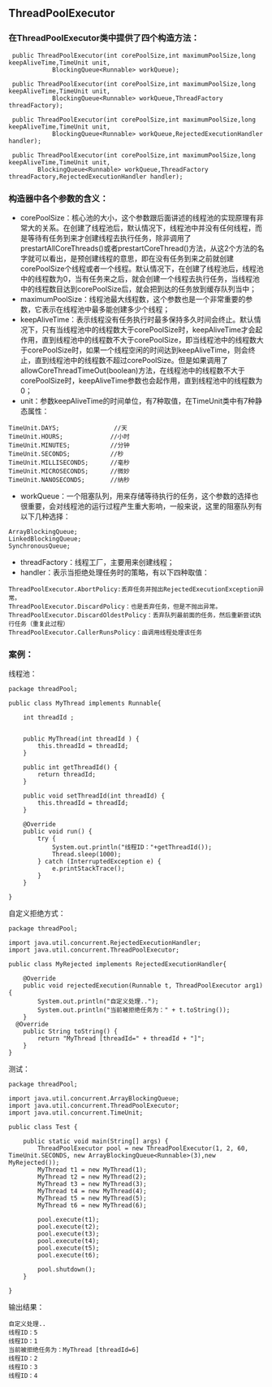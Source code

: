 ## ThreadPoolExecutor
### 在ThreadPoolExecutor类中提供了四个构造方法：
```
 public ThreadPoolExecutor(int corePoolSize,int maximumPoolSize,long keepAliveTime,TimeUnit unit,
            BlockingQueue<Runnable> workQueue);
 
 public ThreadPoolExecutor(int corePoolSize,int maximumPoolSize,long keepAliveTime,TimeUnit unit,
            BlockingQueue<Runnable> workQueue,ThreadFactory threadFactory);
 
 public ThreadPoolExecutor(int corePoolSize,int maximumPoolSize,long keepAliveTime,TimeUnit unit,
            BlockingQueue<Runnable> workQueue,RejectedExecutionHandler handler);
 
 public ThreadPoolExecutor(int corePoolSize,int maximumPoolSize,long keepAliveTime,TimeUnit unit,
        BlockingQueue<Runnable> workQueue,ThreadFactory threadFactory,RejectedExecutionHandler handler);
```
### 构造器中各个参数的含义：
+ corePoolSize：核心池的大小，这个参数跟后面讲述的线程池的实现原理有非常大的关系。在创建了线程池后，默认情况下，线程池中并没有任何线程，而是等待有任务到来才创建线程去执行任务，除非调用了prestartAllCoreThreads()或者prestartCoreThread()方法，从这2个方法的名字就可以看出，是预创建线程的意思，即在没有任务到来之前就创建corePoolSize个线程或者一个线程。默认情况下，在创建了线程池后，线程池中的线程数为0，当有任务来之后，就会创建一个线程去执行任务，当线程池中的线程数目达到corePoolSize后，就会把到达的任务放到缓存队列当中；
+ maximumPoolSize：线程池最大线程数，这个参数也是一个非常重要的参数，它表示在线程池中最多能创建多少个线程；
+ keepAliveTime：表示线程没有任务执行时最多保持多久时间会终止。默认情况下，只有当线程池中的线程数大于corePoolSize时，keepAliveTime才会起作用，直到线程池中的线程数不大于corePoolSize，即当线程池中的线程数大于corePoolSize时，如果一个线程空闲的时间达到keepAliveTime，则会终止，直到线程池中的线程数不超过corePoolSize。但是如果调用了allowCoreThreadTimeOut(boolean)方法，在线程池中的线程数不大于corePoolSize时，keepAliveTime参数也会起作用，直到线程池中的线程数为0；
+ unit：参数keepAliveTime的时间单位，有7种取值，在TimeUnit类中有7种静态属性：
```
TimeUnit.DAYS;               //天
TimeUnit.HOURS;             //小时
TimeUnit.MINUTES;           //分钟
TimeUnit.SECONDS;           //秒
TimeUnit.MILLISECONDS;      //毫秒
TimeUnit.MICROSECONDS;      //微妙
TimeUnit.NANOSECONDS;       //纳秒
```
+ workQueue：一个阻塞队列，用来存储等待执行的任务，这个参数的选择也很重要，会对线程池的运行过程产生重大影响，一般来说，这里的阻塞队列有以下几种选择：
```
ArrayBlockingQueue;
LinkedBlockingQueue;
SynchronousQueue;
```
+ threadFactory：线程工厂，主要用来创建线程；
+ handler：表示当拒绝处理任务时的策略，有以下四种取值：
```
ThreadPoolExecutor.AbortPolicy:丢弃任务并抛出RejectedExecutionException异常。 
ThreadPoolExecutor.DiscardPolicy：也是丢弃任务，但是不抛出异常。 
ThreadPoolExecutor.DiscardOldestPolicy：丢弃队列最前面的任务，然后重新尝试执行任务（重复此过程）
ThreadPoolExecutor.CallerRunsPolicy：由调用线程处理该任务 
```
### 案例：

线程池：
```
package threadPool;

public class MyThread implements Runnable{

	int threadId ;
	
	
	public MyThread(int threadId ) {
		this.threadId = threadId;
	}
	
	public int getThreadId() {
		return threadId;
	}

	public void setThreadId(int threadId) {
		this.threadId = threadId;
	}

	@Override
	public void run() {
		try {
			System.out.println("线程ID："+getThreadId());
			Thread.sleep(1000);
		} catch (InterruptedException e) {
			e.printStackTrace();
		}
	}

}
```
自定义拒绝方式：
```
package threadPool;

import java.util.concurrent.RejectedExecutionHandler;
import java.util.concurrent.ThreadPoolExecutor;

public class MyRejected implements RejectedExecutionHandler{

	@Override
	public void rejectedExecution(Runnable t, ThreadPoolExecutor arg1) {
		System.out.println("自定义处理..");
		System.out.println("当前被拒绝任务为：" + t.toString());
	}	
  @Override
	public String toString() {
		return "MyThread [threadId=" + threadId + "]";
	}
}
```
测试：
```
package threadPool;

import java.util.concurrent.ArrayBlockingQueue;
import java.util.concurrent.ThreadPoolExecutor;
import java.util.concurrent.TimeUnit;

public class Test {

	public static void main(String[] args) {
		ThreadPoolExecutor pool = new ThreadPoolExecutor(1, 2, 60, TimeUnit.SECONDS, new ArrayBlockingQueue<Runnable>(3),new MyRejected());
		MyThread t1 = new MyThread(1);
		MyThread t2 = new MyThread(2);
		MyThread t3 = new MyThread(3);
		MyThread t4 = new MyThread(4);
		MyThread t5 = new MyThread(5);
		MyThread t6 = new MyThread(6);
		
		pool.execute(t1);
		pool.execute(t2);
		pool.execute(t3);
		pool.execute(t4);
		pool.execute(t5);
		pool.execute(t6);
		
		pool.shutdown();
	}

}
```
输出结果：
```
自定义处理..
线程ID：5
线程ID：1
当前被拒绝任务为：MyThread [threadId=6]
线程ID：2
线程ID：3
线程ID：4
```
